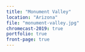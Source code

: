```yaml
---
title: "Monument Valley"
location: "Arizona"
file: "monument-valley.jpg"
chromecast-2019: true
portfolio: true
front-page: true
---
```

